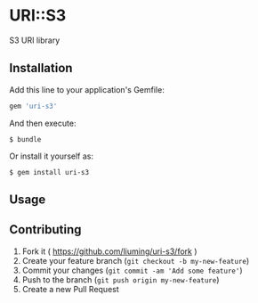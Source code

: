 # URI::S3

S3 URI library

## Installation

Add this line to your application's Gemfile:

```ruby
gem 'uri-s3'
```

And then execute:

    $ bundle

Or install it yourself as:

    $ gem install uri-s3

## Usage


## Contributing

1. Fork it ( https://github.com/liuming/uri-s3/fork )
2. Create your feature branch (`git checkout -b my-new-feature`)
3. Commit your changes (`git commit -am 'Add some feature'`)
4. Push to the branch (`git push origin my-new-feature`)
5. Create a new Pull Request
